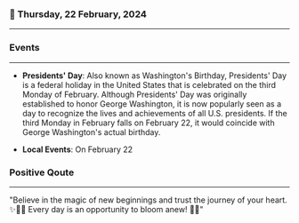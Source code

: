 ### 📅 Thursday, 22 February, 2024
------
### Events
------
- **Presidents' Day**: Also known as Washington's Birthday, Presidents' Day is a federal holiday in the United States that is celebrated on the third Monday of February. Although Presidents' Day was originally established to honor George Washington, it is now popularly seen as a day to recognize the lives and achievements of all U.S. presidents. If the third Monday in February falls on February 22, it would coincide with George Washington's actual birthday.

- **Local Events**: On February 22
### Positive Qoute
------
"Believe in the magic of new beginnings and trust the journey of your heart. ✨💖🚀 Every day is an opportunity to bloom anew! 🌺🌟"
